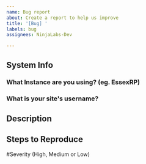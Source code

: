 ```yaml
---
name: Bug report
about: Create a report to help us improve
title: '[Bug] '
labels: bug
assignees: NinjaLabs-Dev

---
```


## System Info
### What Instance are you using? (eg. EssexRP)

### What is your site's username?

## Description

## Steps to Reproduce

#Severity (High, Medium or Low)
